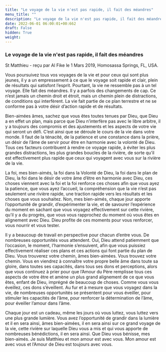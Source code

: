```yaml
---
title: "Le voyage de la vie n'est pas rapide, il fait des méandres"
menu_title: ""
description: "Le voyage de la vie n'est pas rapide, il fait des méandres"
date: 2022-06-01 06:00:01+00:662
draft: False
hidden: True
weight:
---
```

### Le voyage de la vie n'est pas rapide, il fait des méandres

St Matthieu - reçu par Al Fike le 1 Mars 2019, Homosassa Springs, FL, USA.

Vous poursuivez tous vos voyages de la vie et pour ceux qui sont plus jeunes, il y a un empressement à ce que le voyage soit rapide et clair, plein de résultats qui satisfont l’esprit. Pourtant, la vie ne ressemble pas à un tel voyage. Elle fait des méandres. Il y a parfois des changements de cap. Ce n’est jamais un chemin droit et étroit, mais un chemin plein de distractions, de conditions qui interfèrent. La vie fait partie de ce plan terrestre et ne se conforme pas à votre désir d’action rapide et de résultats.

Bien-aimées âmes, sachez que vous êtes toutes tenues par Dieu, que Dieu a en effet un plan, mais parce que Dieu n’interfère pas avec le libre arbitre, il y a toujours des compromis et des ajustements et les aspects de votre vie qui seront un défi. C’est ainsi que se déroule le cours de la vie dans votre monde. Il faut de la ténacité, de la patience et une constance dans la prière, un désir de l’âme de servir pour être en harmonie avec la volonté de Dieu. Tous ces facteurs contribuent à rendre ce voyage rapide, à éviter les plus grandes distractions, les plus grandes boucles de la rivière, de sorte qu’il est effectivement plus rapide que ceux qui voyagent avec vous sur la rivière de la vie.

La foi, mes bien-aimés, la foi dans la Volonté de Dieu, la foi dans le plan de Dieu, la foi dans le désir de votre âme d’être en harmonie avec Dieu, ces choses viennent avec la foi et la foi renforce ces choses afin que vous ayez la patience, que vous ayez l’accueil, la compréhension que la vie n’est pas seulement une rivière rapide, une traction rapide vers les résultats et les choses que vous souhaitez. Non, mes bien-aimés, chaque jour apporte l’opportunité de grandir, d’expérimenter la vie, et de savourer l’expérience du moment en sachant que vous voyagez effectivement sur cette rivière, qu’il y a du progrès, que vous vous rapprochez du moment où vous êtes en alignement avec Dieu. Dieu profite de ces moments pour vous renforcer, vous nourrir et vous tester.

Il y a beaucoup de travail en perspective pour chacun d’entre vous. De nombreuses opportunités vous attendent. Oui, Dieu attend patiemment que l’occasion, le moment, l’harmonie s’ensuivent, afin que vous puissiez effectivement réaliser ces plans et ces actions qui font partie du plan de Dieu. Vous trouverez votre chemin, âmes bien-aimées. Vous trouvez votre chemin. Vous en viendrez à connaître votre propre belle âme dans toute sa gloire, dans toutes ses capacités, dans tous ses dons et perceptions, alors que vous continuez à prier pour que l’Amour du Père remplisse tous ces aspects de votre être et amène un plus grand alignement de ce que vous êtes, enfant de Dieu, imprégné de beaucoup de choses. Comme vous vous éveillez, ces dons s’éveillent. Au fur et à mesure que vous voyagez dans la vie, de nombreuses opportunités se présentent pour vous éveiller, pour stimuler les capacités de l’âme, pour renforcer la détermination de l’âme, pour éveiller l’amour dans l’âme.

Chaque jour est un cadeau, même les jours où vous luttez, vous luttez vers une plus grande lumière. Vous avez l’opportunité de grandir dans la lumière et il en sera ainsi, âmes bien-aimées, il en sera ainsi sur ce grand voyage de la vie, cette rivière sur laquelle Dieu vous a mis et qui vous apporte de nombreuses bénédictions, il en sera ainsi. Que Dieu vous bénisse, mes bien-aimés. Je suis Matthieu et mon amour est avec vous. Mon amour est avec vous et l’Amour de Dieu est toujours avec vous.
